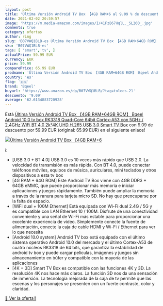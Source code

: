 ```yaml
---
layout: post
title: 'Última Versión Android TV Box 【4GB RAM+6 al 9.09 % de descuento'
date: 2021-02-02 20:59:57
image: 'https://m.media-amazon.com/images/I/41FzB67HqlL._SL200_.jpg'
comments: true
category: ofertas
author: ring
slug: 'B07VWQ1BLB-es Última Versión Android TV Box 【4GB RAM+64GB ROM】 Bqeel...'
sku: 'B07VWQ1BLB-es'
tags: [ 'smart','tv', ]
actualPrice: 59.99 EUR
currency: EUR
price: 59.99
comparePrice: 65.99 EUR
prodname: 'Última Versión Android TV Box 【4GB RAM+64GB ROM】 Bqeel Android 10.0 tv box RK3318 Quad-Core 64bit Cortex-A53 con 5GHz / 2.4GHz WiFi  BT 4.0 2k*4K UHD H.265  USB 3.0 Smart TV Box'
country: 'es'
flag: '🇪🇸'
brand: 'Bqeel'
buyurl: 'https://www.amazon.es/dp/B07VWQ1BLB/?tag=tolees-21'
descuento: '9.09'
average: '62.6134883720928'
---
```


Está [Última Versión Android TV Box 【4GB RAM+64GB ROM】 Bqeel Android 10.0 tv box RK3318 Quad-Core 64bit Cortex-A53 con 5GHz / 2.4GHz WiFi  BT 4.0 2k*4K UHD H.265  USB 3.0 Smart TV Box](https://www.amazon.es/dp/B07VWQ1BLB/?tag=tolees-21) con 9.09 de descuento por 59.99 EUR (original: 65.99 EUR) en el siguiente enlace!

[![Última Versión Android TV Box 【4GB RAM+6](https://m.media-amazon.com/images/I/41FzB67HqlL._SL200_.jpg)](https://www.amazon.es/dp/B07VWQ1BLB/?tag=tolees-21)

ℹ️:

- [USB 3.0 + BT 4.0] USB 3.0 es 10 veces más rápido que USB 2.0. La velocidad de transmisión es más rápida. Con BT 4.0, puede conectar teléfonos móviles, equipos de música, auriculares, mini teclados y otros dispositivos a esta tv box
- [4G RAM + 64G ROM] Este Android TV Box viene con 4GB DDR3 + 64GB eMMC, que puede proporcionar más memoria e iniciar aplicaciones y juegos rápidamente. También puede ampliar la memoria a través de la ranura para tarjeta micro SD. No hay que preocuparse por la falta de espacio.
- [WiFi dual + 100M Ethernet] Está equipada con Wi-Fi dual 2.4G / 5G y es compatible con LAN Ethernet 10 / 100M. Disfrute de una conectividad conveniente y una señal de Wi-Fi más estable para proporcionar una excelente experiencia de video. Simplemente conecte la fuente de alimentación, conecte la caja de cable HDMI y Wi-Fi / Ethernet para ver lo que necesita
- [Android 10.0 system] Android TV box está equipado con el último sistema operativo Android 10.0 del mercado y el último Cortex-A53 de cuatro núcleos RK3318 de 64 bits, que garantiza la estabilidad de android tv box y puede cargar películas, imágenes y juegos sin almacenamiento en búfer y compatible con la mayoría de las aplicaciones
- [4K + 3D] Smart TV Box es compatible con las funciones 4K y 3D. La resolución 4K nos hace más claros. La función 3D nos da una sensación de inmersión. La tecnología mejorada de la caja de tv permite que las escenas y los personajes se presenten con un fuerte contraste, color y claridad.

[🛒 Ver la oferta!!](https://www.amazon.es/dp/B07VWQ1BLB/?tag=tolees-21)
